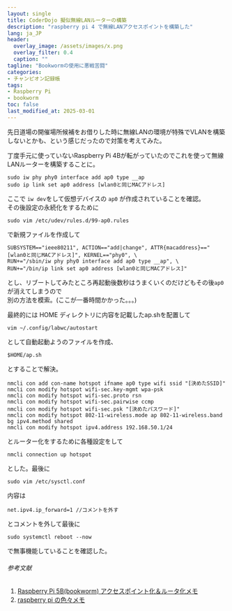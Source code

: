 ```yaml
---
layout: single
title: CoderDojo 擬似無線LANルーターの構築
description: "raspberry pi 4 で無線LANアクセスポイントを構築した"
lang: ja_JP
header:
  overlay_image: /assets/images/x.png
  overlay_filter: 0.4
  caption: ""
tagline: "Bookwormの使用に悪戦苦闘"
categories: 
- チャンピオン記録帳
tags:
- Raspberry Pi
- bookworm 
toc: false
last_modified_at: 2025-03-01
---
```



先日道場の開催場所候補をお借りした時に無線LANの環境が特殊でVLANを構築しないとかも、という感じだったので対策を考えてみた。  

丁度手元に使っていないRaspberry Pi 4Bが転がっていたのでこれを使って無線LANルーターを構築することに。  

    sudo iw phy phy0 interface add ap0 type __ap
    sudo ip link set ap0 address [wlan0と同じMACアドレス]

ここで `iw dev`をして仮想デバイスの `ap0` が作成されていることを確認。  
その後設定の永続化をするために

    sudo vim /etc/udev/rules.d/99-ap0.rules

で新規ファイルを作成して

    SUBSYSTEM=="ieee80211", ACTION=="add|change", ATTR{macaddress}=="[wlan0と同じMACアドレス]", KERNEL=="phy0", \
    RUN+="/sbin/iw phy phy0 interface add ap0 type __ap", \
    RUN+="/bin/ip link set ap0 address [wlan0と同じMACアドレス]"


とし、リブートしてみたところ再起動後数秒はうまくいくのだけどもその後`ap0`が消えてしまうので  
別の方法を模索。(ここが一番時間かかった。。。)

最終的には  HOME ディレクトリに内容を記載したap.shを配置して

    vim ~/.config/labwc/autostart

として自動起動ようのファイルを作成、


    $HOME/ap.sh

とすることで解決。

    nmcli con add con-name hotspot ifname ap0 type wifi ssid "[決めたSSID]"
    nmcli con modify hotspot wifi-sec.key-mgmt wpa-psk
    nmcli con modify hotspot wifi-sec.proto rsn
    nmcli con modify hotspot wifi-sec.pairwise ccmp
    nmcli con modify hotspot wifi-sec.psk "[決めたパスワード]"
    nmcli con modify hotspot 802-11-wireless.mode ap 802-11-wireless.band bg ipv4.method shared
    nmcli con modify hotspot ipv4.address 192.168.50.1/24

とルーター化をするために各種設定をして  

    nmcli connection up hotspot

とした。最後に  

    sudo vim /etc/sysctl.conf

内容は  

    net.ipv4.ip_forward=1 //コメントを外す

とコメントを外して最後に  

    sudo systemctl reboot --now

で無事機能していることを確認した。

###### 参考文献
1. [Raspberry Pi 5B(bookworm) アクセスポイント化＆ルータ化メモ](https://qiita.com/d-ebi/items/2b8e6113690f24487c3e)  
2. [raspberry pi の色々メモ](https://ika360.hatenablog.com/entry/2024/08/14/164023)
